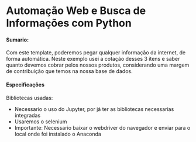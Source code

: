 # Automação Web e Busca de Informações com Python
#### Sumario:
Com este template, poderemos pegar qualquer informação da internet, de forma automática. Neste exemplo usei a cotação desses 3 itens e saber quanto devemos cobrar pelos nossos produtos, considerando uma margem de contribuição que temos na nossa base de dados.
#### Especificações
Bibliotecas usadas:

- Necessario o uso do Jupyter, por já ter as bibliotecas necessarias integradas
- Usaremos o selenium
- Importante: Necessario baixar o webdriver do navegador e enviar para o local onde foi instalado o Anaconda